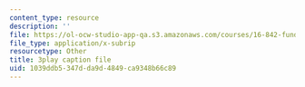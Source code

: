 ```yaml
---
content_type: resource
description: ''
file: https://ol-ocw-studio-app-qa.s3.amazonaws.com/courses/16-842-fundamentals-of-systems-engineering-fall-2015/1039ddb5347dda9d4849ca9348b66c89_Gv3fPjWiQhs.srt
file_type: application/x-subrip
resourcetype: Other
title: 3play caption file
uid: 1039ddb5-347d-da9d-4849-ca9348b66c89
---
```

